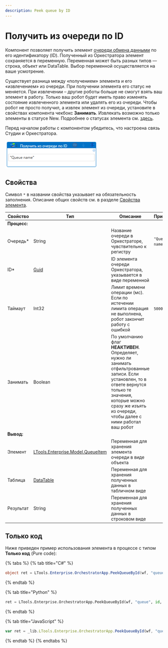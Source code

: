 ```yaml
---
description: Peek queue by ID
---
```


# Получить из очереди по ID

Компонент позволяет получить элемент [очереди обмена данными](https://docs.primo-rpa.ru/primo-rpa/orchestrator/basics/data-queues) по его идентификатору (ID). Полученный из Оркестратора элемент сохраняется в переменную. Переменная может быть разных типов — строка, объект или DataTable. Выбор переменной осуществляется на ваше усмотрение.

Существует разница между «получением» элемента и его «извлечением» из очереди. При получении элемента его статус не меняется. При извлечении – другие роботы больше не смогут взять ваш элемент в работу. Только ваш робот будет иметь право изменять состояние извлеченного элемента или удалять его из очереди. Чтобы робот не просто получил, а извлек элемент из очереди, установите в свойствах компонента чекбокс **Занимать**. Извлекать возможно только элементы в статусе New. Подробнее о статусах элемента см. [здесь](https://docs.primo-rpa.ru/primo-rpa/orchestrator/basics/data-queues/items#statusy-elementa).

Перед началом работы с компонентом убедитесь, что настроена связь Студии и Оркестратора.

![](<../../../../.gitbook/assets/peek-queue-by-id.png>) 

## Свойства
Символ `*` в названии свойства указывает на обязательность заполнения. Описание общих свойств см. в разделе [Свойства элемента](https://docs.primo-rpa.ru/primo-rpa/primo-studio/process/elements#svoistva-elementa).

| Свойство   | Тип       | Описание                 | Пример
| ---------- | --------- | ------------------------ | ------------- |
| **Процесс:** | | |
| Очередь\*  | String    | Название очереди в Оркестраторе, чувствительно к регистру | `"Queue name"`
| ID\*       | [Guid](https://docs.microsoft.com/ru-ru/dotnet/api/system.guid?view=net-6.0) | ID элемента очереди Оркестратора, указывается в виде переменной | 
| Таймаут    | Int32     | Лимит времени операции (мс). Если по истечении лимита операция не выполнена, робот закончит работу с ошибкой | `5000`
| Занимать   | Boolean   | По умолчанию флаг **НЕАКТИВЕН**. Определяет, нужно ли занимать отфильтрованные записи. Если установлен, то в ответе вернутся только те значения, которые можно сразу же изъять из очереди, чтобы далее с ними работал ваш робот |
| **Вывод:** |   |   |
| Элемент    | [LTools.Enterprise.Model.QueueItem](https://docs.primo-rpa.ru/primo-rpa/g_elements/el_basic/els_orch/els_queues/datatypes) | Переменная для хранения элемента очереди в виде объекта | 
| Таблица    | [DataTable](https://learn.microsoft.com/ru-ru/dotnet/api/system.data.datatable?view=net-8.0&viewFallbackFrom=net-4.6.1) | Переменная для хранения полученных данных в табличном виде | 
| Результат  | String    | Переменная для хранения полученных данных в строковом виде | 


## Только код
Ниже приведен пример использования элемента в процессе с типом **Только код** (Pure code):

{% tabs %}
{% tab title="C#" %}
```csharp
object ret = LTools.Enterprise.OrchestratorApp.PeekQueueById(wf, "queue", id, false);
```
{% endtab %}

{% tab title="Python" %}
```python
ret = LTools.Enterprise.OrchestratorApp.PeekQueueById(wf, "queue", id, false)
```
{% endtab %}

{% tab title="JavaScript" %}
```javascript
var ret = _lib.LTools.Enterprise.OrchestratorApp.PeekQueueById(wf, "queue", id, false);
```
{% endtab %}
{% endtabs %}
